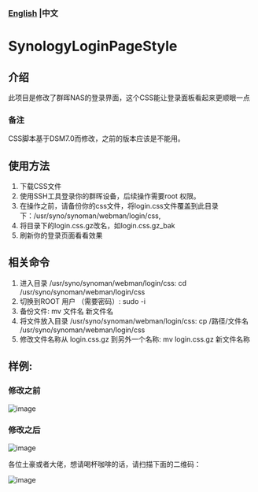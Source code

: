 ### [English](https://github.com/RockTraveler/SynologyLoginPageStyle/blob/main/README.md) |中文

# SynologyLoginPageStyle

## 介绍


此项目是修改了群晖NAS的登录界面，这个CSS能让登录面板看起来更顺眼一点

### 备注
CSS脚本基于DSM7.0而修改，之前的版本应该是不能用。

## 使用方法

1. 下载CSS文件
2. 使用SSH工具登录你的群晖设备，后续操作需要root 权限。
3. 在操作之前，请备份你的css文件，将login.css文件覆盖到此目录下：/usr/syno/synoman/webman/login/css,
4. 将目录下的login.css.gz改名，如login.css.gz_bak
5. 刷新你的登录页面看看效果

## 相关命令

1. 进入目录 /usr/syno/synoman/webman/login/css:  cd /usr/syno/synoman/webman/login/css
2. 切换到ROOT 用户 （需要密码）: sudo -i
3. 备份文件: mv 文件名  新文件名
4. 将文件放入目录 /usr/syno/synoman/webman/login/css: cp /路径/文件名 /usr/syno/synoman/webman/login/css
5. 修改文件名称从 login.css.gz 到另外一个名称: mv login.css.gz 新文件名称

## 样例:

### 修改之前
![image](https://github.com/RockTraveler/SynologyLoginPageStyle/blob/main/example/before.png)

### 修改之后

![image](https://github.com/RockTraveler/SynologyLoginPageStyle/blob/main/example/after.png)


各位土豪或者大佬，想请喝杯咖啡的话，请扫描下面的二维码：

![image](https://github.com/RockTraveler/SynologyLoginPageStyle/blob/main/example/alipay.jpg)
